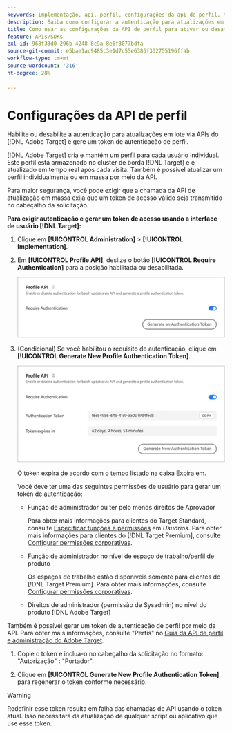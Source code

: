 ```yaml
---
keywords: implementação, api, perfil, configurações da api de perfil, token de autenticação
description: Saiba como configurar a autenticação para atualizações em lote por meio de  [!DNL Adobe Target] APIs e gerar um token de autenticação de perfil.
title: Como usar as configurações da API de perfil para ativar ou desativar atualizações em lote?
feature: APIs/SDKs
exl-id: 968f33d0-296b-4248-8c9a-8e6f3077bdfa
source-git-commit: e5bae1ac9485c3e1d7c55e6386f332755196ffab
workflow-type: tm+mt
source-wordcount: '316'
ht-degree: 28%

---
```


# Configurações da API de perfil

Habilite ou desabilite a autenticação para atualizações em lote via APIs do [!DNL Adobe Target] e gere um token de autenticação de perfil.

[!DNL Adobe Target] cria e mantém um perfil para cada usuário individual. Este perfil está armazenado no cluster de borda [!DNL Target] e é atualizado em tempo real após cada visita. Também é possível atualizar um perfil individualmente ou em massa por meio da API.

Para maior segurança, você pode exigir que a chamada da API de atualização em massa exija que um token de acesso válido seja transmitido no cabeçalho da solicitação.

**Para exigir autenticação e gerar um token de acesso usando a interface de usuário [!DNL Target]:**

1. Clique em **[!UICONTROL Administration]** > **[!UICONTROL Implementation]**.
1. Em **[!UICONTROL Profile API]**, deslize o botão **[!UICONTROL Require Authentication]** para a posição habilitada ou desabilitada.

   ![alt imagem](assets/profile_api_settings.png)

1. (Condicional) Se você habilitou o requisito de autenticação, clique em **[!UICONTROL Generate New Profile Authentication Token]**.

   ![alt imagem](assets/profile_api_settings_2.png)

   O token expira de acordo com o tempo listado na caixa Expira em.

   Você deve ter uma das seguintes permissões de usuário para gerar um token de autenticação:

   * Função de administrador ou ter pelo menos direitos de Aprovador

     Para obter mais informações para clientes do Target Standard, consulte [Especificar funções e permissões](https://experienceleague.adobe.com/docs/target/using/administer/manage-users/users/user-management.html?lang=pt-BR#roles-permissions) em *Usuários*. Para obter mais informações para clientes do [!DNL Target Premium], consulte [Configurar permissões corporativas](https://experienceleague.adobe.com/docs/target/using/administer/manage-users/enterprise/properties-overview.html?lang=pt-BR).

   * Função de administrador no nível de espaço de trabalho/perfil de produto

     Os espaços de trabalho estão disponíveis somente para clientes do [!DNL Target Premium]. Para obter mais informações, consulte [Configurar permissões corporativas](https://experienceleague.adobe.com/docs/target/using/administer/manage-users/enterprise/properties-overview.html?lang=pt-BR).

   * Direitos de administrador (permissão de Sysadmin) no nível do produto [!DNL Adobe Target]

Também é possível gerar um token de autenticação de perfil por meio da API. Para obter mais informações, consulte &quot;Perfis&quot; no [Guia da API de perfil e administração do Adobe Target](../../administer/admin-api/admin-api-overview-new.md).

1. Copie o token e inclua-o no cabeçalho da solicitação no formato: &quot;Autorização&quot; : &quot;Portador&quot;.

1. Clique em **[!UICONTROL Generate New Profile Authentication Token]** para regenerar o token conforme necessário.

>[!WARNING]
>
>Redefinir esse token resulta em falha das chamadas de API usando o token atual. Isso necessitará da atualização de qualquer script ou aplicativo que use esse token.
